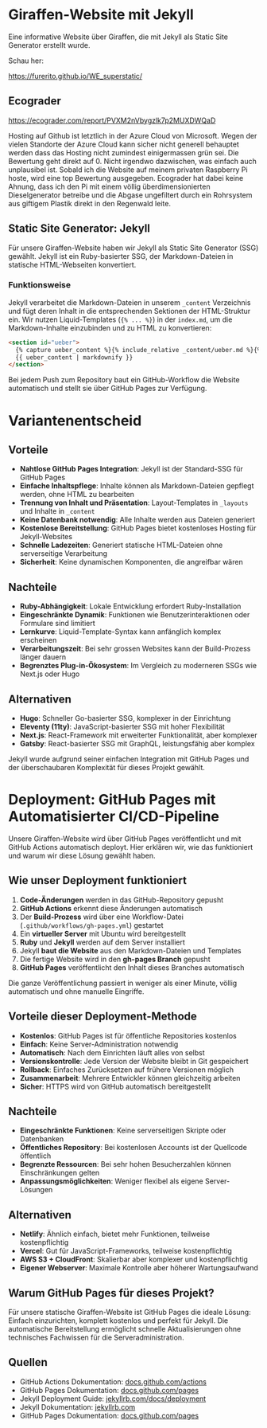 # Giraffen-Website mit Jekyll

Eine informative Website über Giraffen, die mit Jekyll als Static Site Generator erstellt wurde.

Schau her:

https://furerito.github.io/WE_superstatic/

## Ecograder

https://ecograder.com/report/PVXM2nVbygzlk7p2MUXDWQaD

Hosting auf Github ist letztlich in der Azure Cloud von Microsoft.
Wegen der vielen Standorte der Azure Cloud kann sicher nicht generell behauptet werden dass das Hosting nicht zumindest einigermassen grün sei.
Die Bewertung geht direkt auf 0. Nicht irgendwo dazwischen, was einfach auch unplausibel ist.
Sobald ich die Website auf meinem privaten Raspberry Pi hoste, wird eine top Bewertung ausgegeben. Ecograder hat dabei keine Ahnung, dass ich den Pi mit einem völlig überdimensionierten Dieselgenerator betreibe und die Abgase ungefiltert durch ein Rohrsystem aus giftigem Plastik direkt in den Regenwald leite.


## Static Site Generator: Jekyll

Für unsere Giraffen-Website haben wir Jekyll als Static Site Generator (SSG) gewählt. Jekyll ist ein Ruby-basierter SSG, der Markdown-Dateien in statische HTML-Webseiten konvertiert.

### Funktionsweise

Jekyll verarbeitet die Markdown-Dateien in unserem `_content` Verzeichnis und fügt deren Inhalt in die entsprechenden Sektionen der HTML-Struktur ein. Wir nutzen Liquid-Templates (`{% ... %}`) in der `index.md`, um die Markdown-Inhalte einzubinden und zu HTML zu konvertieren:

```markdown
<section id="ueber">
  {% capture ueber_content %}{% include_relative _content/ueber.md %}{% endcapture %}
  {{ ueber_content | markdownify }}
</section>
```

Bei jedem Push zum Repository baut ein GitHub-Workflow die Website automatisch und stellt sie über GitHub Pages zur Verfügung.


# Variantenentscheid

## Vorteile
- **Nahtlose GitHub Pages Integration**: Jekyll ist der Standard-SSG für GitHub Pages
- **Einfache Inhaltspflege**: Inhalte können als Markdown-Dateien gepflegt werden, ohne HTML zu bearbeiten
- **Trennung von Inhalt und Präsentation**: Layout-Templates in `_layouts` und Inhalte in `_content`
- **Keine Datenbank notwendig**: Alle Inhalte werden aus Dateien generiert
- **Kostenlose Bereitstellung**: GitHub Pages bietet kostenloses Hosting für Jekyll-Websites
- **Schnelle Ladezeiten**: Generiert statische HTML-Dateien ohne serverseitige Verarbeitung
- **Sicherheit**: Keine dynamischen Komponenten, die angreifbar wären


## Nachteile
- **Ruby-Abhängigkeit**: Lokale Entwicklung erfordert Ruby-Installation
- **Eingeschränkte Dynamik**: Funktionen wie Benutzerinteraktionen oder Formulare sind limitiert
- **Lernkurve**: Liquid-Template-Syntax kann anfänglich komplex erscheinen
- **Verarbeitungszeit**: Bei sehr grossen Websites kann der Build-Prozess länger dauern
- **Begrenztes Plug-in-Ökosystem**: Im Vergleich zu moderneren SSGs wie Next.js oder Hugo

## Alternativen
- **Hugo**: Schneller Go-basierter SSG, komplexer in der Einrichtung
- **Eleventy (11ty)**: JavaScript-basierter SSG mit hoher Flexibilität
- **Next.js**: React-Framework mit erweiterter Funktionalität, aber komplexer
- **Gatsby**: React-basierter SSG mit GraphQL, leistungsfähig aber komplex

Jekyll wurde aufgrund seiner einfachen Integration mit GitHub Pages und der überschaubaren Komplexität für dieses Projekt gewählt.


# Deployment: GitHub Pages mit Automatisierter CI/CD-Pipeline

Unsere Giraffen-Website wird über GitHub Pages veröffentlicht und mit GitHub Actions automatisch deployt. Hier erklären wir, wie das funktioniert und warum wir diese Lösung gewählt haben.

## Wie unser Deployment funktioniert

1. **Code-Änderungen** werden in das GitHub-Repository gepusht
2. **GitHub Actions** erkennt diese Änderungen automatisch
3. Der **Build-Prozess** wird über eine Workflow-Datei (`.github/workflows/gh-pages.yml`) gestartet
4. Ein **virtueller Server** mit Ubuntu wird bereitgestellt
5. **Ruby** und **Jekyll** werden auf dem Server installiert
6. Jekyll **baut die Website** aus den Markdown-Dateien und Templates
7. Die fertige Website wird in den **gh-pages Branch** gepusht
8. **GitHub Pages** veröffentlicht den Inhalt dieses Branches automatisch

Die ganze Veröffentlichung passiert in weniger als einer Minute, völlig automatisch und ohne manuelle Eingriffe.

## Vorteile dieser Deployment-Methode

- **Kostenlos**: GitHub Pages ist für öffentliche Repositories kostenlos
- **Einfach**: Keine Server-Administration notwendig
- **Automatisch**: Nach dem Einrichten läuft alles von selbst
- **Versionskontrolle**: Jede Version der Website bleibt in Git gespeichert
- **Rollback**: Einfaches Zurücksetzen auf frühere Versionen möglich
- **Zusammenarbeit**: Mehrere Entwickler können gleichzeitig arbeiten
- **Sicher**: HTTPS wird von GitHub automatisch bereitgestellt

## Nachteile

- **Eingeschränkte Funktionen**: Keine serverseitigen Skripte oder Datenbanken
- **Öffentliches Repository**: Bei kostenlosen Accounts ist der Quellcode öffentlich
- **Begrenzte Ressourcen**: Bei sehr hohen Besucherzahlen können Einschränkungen gelten
- **Anpassungsmöglichkeiten**: Weniger flexibel als eigene Server-Lösungen

## Alternativen

- **Netlify**: Ähnlich einfach, bietet mehr Funktionen, teilweise kostenpflichtig
- **Vercel**: Gut für JavaScript-Frameworks, teilweise kostenpflichtig
- **AWS S3 + CloudFront**: Skalierbar aber komplexer und kostenpflichtig
- **Eigener Webserver**: Maximale Kontrolle aber höherer Wartungsaufwand

## Warum GitHub Pages für dieses Projekt?

Für unsere statische Giraffen-Website ist GitHub Pages die ideale Lösung: Einfach einzurichten, komplett kostenlos und perfekt für Jekyll. Die automatische Bereitstellung ermöglicht schnelle Aktualisierungen ohne technisches Fachwissen für die Serveradministration.

## Quellen

- GitHub Actions Dokumentation: [docs.github.com/actions](https://docs.github.com/en/actions)
- GitHub Pages Dokumentation: [docs.github.com/pages](https://docs.github.com/en/pages)
- Jekyll Deployment Guide: [jekyllrb.com/docs/deployment](https://jekyllrb.com/docs/deployment/)
- Jekyll Dokumentation: [jekyllrb.com](https://jekyllrb.com/docs/)
- GitHub Pages Dokumentation: [docs.github.com/pages](https://docs.github.com/en/pages)
